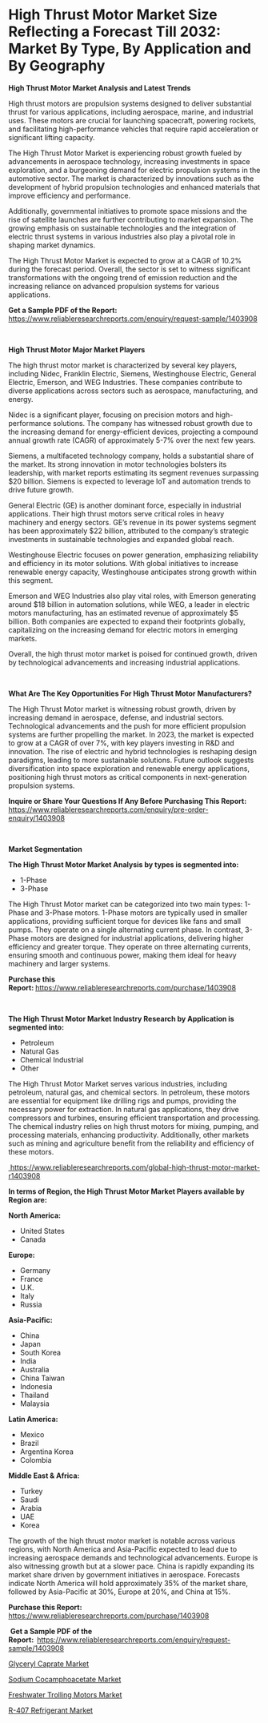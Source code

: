 <p><h1>High Thrust Motor Market Size Reflecting a Forecast Till 2032: Market By Type, By Application and By Geography</h1></p><p><strong>High Thrust Motor Market Analysis and Latest Trends</strong></p>
<p><p>High thrust motors are propulsion systems designed to deliver substantial thrust for various applications, including aerospace, marine, and industrial uses. These motors are crucial for launching spacecraft, powering rockets, and facilitating high-performance vehicles that require rapid acceleration or significant lifting capacity.</p><p>The High Thrust Motor Market is experiencing robust growth fueled by advancements in aerospace technology, increasing investments in space exploration, and a burgeoning demand for electric propulsion systems in the automotive sector. The market is characterized by innovations such as the development of hybrid propulsion technologies and enhanced materials that improve efficiency and performance. </p><p>Additionally, governmental initiatives to promote space missions and the rise of satellite launches are further contributing to market expansion. The growing emphasis on sustainable technologies and the integration of electric thrust systems in various industries also play a pivotal role in shaping market dynamics.</p><p>The High Thrust Motor Market is expected to grow at a CAGR of 10.2% during the forecast period. Overall, the sector is set to witness significant transformations with the ongoing trend of emission reduction and the increasing reliance on advanced propulsion systems for various applications.</p></p>
<p><strong>Get a Sample PDF of the Report:&nbsp;</strong> <a href="https://www.reliableresearchreports.com/enquiry/request-sample/1403908?utm_campaign=12&utm_medium=2&utm_source=Github&utm_content=ia&utm_term=13012025&utm_id=high-thrust-motor">https://www.reliableresearchreports.com/enquiry/request-sample/1403908</a></p>
<p>&nbsp;</p>
<p><strong>High Thrust Motor Major Market Players</strong></p>
<p><p>The high thrust motor market is characterized by several key players, including Nidec, Franklin Electric, Siemens, Westinghouse Electric, General Electric, Emerson, and WEG Industries. These companies contribute to diverse applications across sectors such as aerospace, manufacturing, and energy.</p><p>Nidec is a significant player, focusing on precision motors and high-performance solutions. The company has witnessed robust growth due to the increasing demand for energy-efficient devices, projecting a compound annual growth rate (CAGR) of approximately 5-7% over the next few years.</p><p>Siemens, a multifaceted technology company, holds a substantial share of the market. Its strong innovation in motor technologies bolsters its leadership, with market reports estimating its segment revenues surpassing $20 billion. Siemens is expected to leverage IoT and automation trends to drive future growth.</p><p>General Electric (GE) is another dominant force, especially in industrial applications. Their high thrust motors serve critical roles in heavy machinery and energy sectors. GE’s revenue in its power systems segment has been approximately $22 billion, attributed to the company’s strategic investments in sustainable technologies and expanded global reach.</p><p>Westinghouse Electric focuses on power generation, emphasizing reliability and efficiency in its motor solutions. With global initiatives to increase renewable energy capacity, Westinghouse anticipates strong growth within this segment.</p><p>Emerson and WEG Industries also play vital roles, with Emerson generating around $18 billion in automation solutions, while WEG, a leader in electric motors manufacturing, has an estimated revenue of approximately $5 billion. Both companies are expected to expand their footprints globally, capitalizing on the increasing demand for electric motors in emerging markets.</p><p>Overall, the high thrust motor market is poised for continued growth, driven by technological advancements and increasing industrial applications.</p></p>
<p>&nbsp;</p>
<p><strong>What Are The Key Opportunities For High Thrust Motor Manufacturers?</strong></p>
<p><p>The High Thrust Motor market is witnessing robust growth, driven by increasing demand in aerospace, defense, and industrial sectors. Technological advancements and the push for more efficient propulsion systems are further propelling the market. In 2023, the market is expected to grow at a CAGR of over 7%, with key players investing in R&D and innovation. The rise of electric and hybrid technologies is reshaping design paradigms, leading to more sustainable solutions. Future outlook suggests diversification into space exploration and renewable energy applications, positioning high thrust motors as critical components in next-generation propulsion systems.</p></p>
<p><strong>Inquire or Share Your Questions If Any Before Purchasing This Report:</strong> <a href="https://www.reliableresearchreports.com/enquiry/pre-order-enquiry/1403908?utm_campaign=12&utm_medium=2&utm_source=Github&utm_content=ia&utm_term=13012025&utm_id=high-thrust-motor">https://www.reliableresearchreports.com/enquiry/pre-order-enquiry/1403908</a></p>
<p>&nbsp;</p>
<p><strong>Market Segmentation</strong></p>
<p><strong>The High Thrust Motor Market Analysis by types is segmented into:</strong></p>
<p><ul><li>1-Phase</li><li>3-Phase</li></ul></p>
<p><p>The High Thrust Motor market can be categorized into two main types: 1-Phase and 3-Phase motors. 1-Phase motors are typically used in smaller applications, providing sufficient torque for devices like fans and small pumps. They operate on a single alternating current phase. In contrast, 3-Phase motors are designed for industrial applications, delivering higher efficiency and greater torque. They operate on three alternating currents, ensuring smooth and continuous power, making them ideal for heavy machinery and larger systems.</p></p>
<p><strong>Purchase this Report:&nbsp;</strong><a href="https://www.reliableresearchreports.com/purchase/1403908?utm_campaign=12&utm_medium=2&utm_source=Github&utm_content=ia&utm_term=13012025&utm_id=high-thrust-motor">https://www.reliableresearchreports.com/purchase/1403908</a></p>
<p>&nbsp;</p>
<p><strong>The High Thrust Motor Market Industry Research by Application is segmented into:</strong></p>
<p><ul><li>Petroleum</li><li>Natural Gas</li><li>Chemical Industrial</li><li>Other</li></ul></p>
<p><p>The High Thrust Motor Market serves various industries, including petroleum, natural gas, and chemical sectors. In petroleum, these motors are essential for equipment like drilling rigs and pumps, providing the necessary power for extraction. In natural gas applications, they drive compressors and turbines, ensuring efficient transportation and processing. The chemical industry relies on high thrust motors for mixing, pumping, and processing materials, enhancing productivity. Additionally, other markets such as mining and agriculture benefit from the reliability and efficiency of these motors.</p></p>
<p><a href="https://www.reliableresearchreports.com/global-high-thrust-motor-market-r1403908?utm_campaign=12&utm_medium=2&utm_source=Github&utm_content=ia&utm_term=13012025&utm_id=high-thrust-motor">&nbsp;https://www.reliableresearchreports.com/global-high-thrust-motor-market-r1403908</a></p>
<p><strong>In terms of Region, the High Thrust Motor Market Players available by Region are:</strong></p>
<p>
    <p> <strong> North America: </strong>
        <ul>
            <li>United States</li>
            <li>Canada</li>
        </ul>
        </p> 
    <p> <strong> Europe: </strong>
        <ul>
            <li>Germany</li>
            <li>France</li>
            <li>U.K.</li>
            <li>Italy</li>
            <li>Russia</li>
        </ul>
        </p> 
    <p> <strong> Asia-Pacific: </strong>
        <ul>
            <li>China</li>
            <li>Japan</li>
            <li>South Korea</li>
            <li>India</li>
            <li>Australia</li>
            <li>China Taiwan</li>
            <li>Indonesia</li>
            <li>Thailand</li>
            <li>Malaysia</li>
        </ul>
        </p> 
    <p> <strong> Latin America: </strong>
        <ul>
            <li>Mexico</li>
            <li>Brazil</li>
            <li>Argentina Korea</li>
            <li>Colombia</li>
        </ul>
        </p> 
    <p> <strong> Middle East & Africa: </strong>
        <ul>
            <li>Turkey</li>
            <li>Saudi</li>
            <li>Arabia</li>
            <li>UAE</li>
            <li>Korea</li>
        </ul>
    </p>
    </p>
<p><p>The growth of the high thrust motor market is notable across various regions, with North America and Asia-Pacific expected to lead due to increasing aerospace demands and technological advancements. Europe is also witnessing growth but at a slower pace. China is rapidly expanding its market share driven by government initiatives in aerospace. Forecasts indicate North America will hold approximately 35% of the market share, followed by Asia-Pacific at 30%, Europe at 20%, and China at 15%.</p></p>
<p><strong>Purchase this Report: </strong><a href="https://www.reliableresearchreports.com/purchase/1403908?utm_campaign=12&utm_medium=2&utm_source=Github&utm_content=ia&utm_term=13012025&utm_id=high-thrust-motor">https://www.reliableresearchreports.com/purchase/1403908</a></p>
<p>&nbsp;<strong>Get a Sample PDF of the Report:&nbsp;&nbsp;</strong><a href="https://www.reliableresearchreports.com/enquiry/request-sample/1403908?utm_campaign=12&utm_medium=2&utm_source=Github&utm_content=ia&utm_term=13012025&utm_id=high-thrust-motor">https://www.reliableresearchreports.com/enquiry/request-sample/1403908</a></p>
<p><strong></strong></p>
<p><p><a href="https://github.com/gukenneth26571/Market-Research-Report-List-1/blob/main/glyceryl-caprate-market.md?utm_campaign=12&utm_medium=2&utm_source=Github&utm_content=ia&utm_term=13012025&utm_id=high-thrust-motor">Glyceryl Caprate Market</a></p><p><a href="https://github.com/stillsfloria19981/Market-Research-Report-List-1/blob/main/sodium-cocamphoacetate-market.md?utm_campaign=12&utm_medium=2&utm_source=Github&utm_content=ia&utm_term=13012025&utm_id=high-thrust-motor">Sodium Cocamphoacetate Market</a></p><p><a href="https://github.com/triattwood9919/Market-Research-Report-List-1/blob/main/freshwater-trolling-motors-market.md?utm_campaign=12&utm_medium=2&utm_source=Github&utm_content=ia&utm_term=13012025&utm_id=high-thrust-motor">Freshwater Trolling Motors Market</a></p><p><a href="https://github.com/ChiragRp1/Market-Research-Report-List-7/blob/main/r-407-refrigerant-market.md?utm_campaign=12&utm_medium=2&utm_source=Github&utm_content=ia&utm_term=13012025&utm_id=high-thrust-motor">R-407 Refrigerant Market</a></p></p>